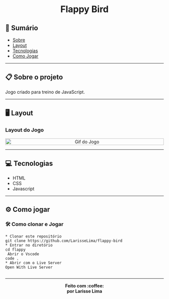 <h1 align="center" >
    Flappy Bird
</h1>

## :notebook_with_decorative_cover: Sumário
<a name=anchor></a>
* [Sobre](#about)
* [Layout](#screenshots)
* [Tecnologias](#technologies)
* [Como Jogar](#how-to-run)


---

<a id="about"></a>
## :clipboard: Sobre o projeto
Jogo criado para treino de JavaScript.

---

<a id="screenshots"></a>
## :desktop_computer: Layout
###  Layout do Jogo

<p align="center" style="display: flex; align-items: flex-start; justify-content: center;">
  	<img alt="Gif do Jogo" src="https://media.giphy.com/media/Qyi6ssmDX3vS8gJ6Pd/giphy.gif" width="100%">
</p>

---

<a id="technologies"></a>
## :computer: Tecnologias

* HTML
* CSS
* Javascript
---

<a id="how-to-run"></a>
## :gear: Como jogar
### :hammer_and_wrench: Como clonar e Jogar
```
* Clonar este repositório
git clone https://github.com/LarisseLima/flappy-bird
* Entrar no diretório
cd flappy
 Abrir o Vscode
code .
* Abrir com o Live Server
Open With Live Server


```
---

<p align="center"><b>Feito com 	:coffee: <br> por Larisse Lima</b></p>
